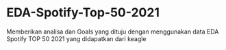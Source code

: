 # EDA-Spotify-Top-50-2021
Memberikan analisa dan Goals yang dituju dengan menggunakan data EDA Spotify TOP 50 2021 yang didapatkan dari keagle
